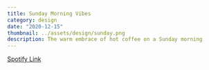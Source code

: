 ```yaml
---
title: Sunday Morning Vibes
category: design
date: "2020-12-15"
thumbnail: ../assets/design/sunday.png
description: The warm embrace of hot coffee on a Sunday morning
---
```


<a href = "https://open.spotify.com/playlist/4TwNCKNNIrinZLdkPsZDxf?si=d0e8592a7ae4423f" target="_blank" class = "err">Spotify Link</a>
